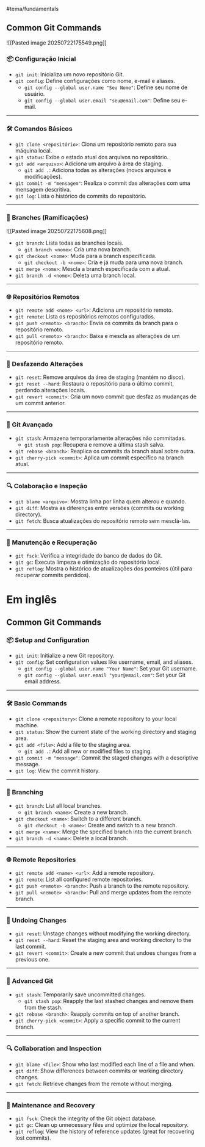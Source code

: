 #tema/fundamentals 
## Common Git Commands
![[Pasted image 20250722175549.png]]
### 📦 Configuração Inicial
- `git init`: Inicializa um novo repositório Git.
- `git config`: Define configurações como nome, e-mail e aliases.
  - `git config --global user.name "Seu Nome"`: Define seu nome de usuário.
  - `git config --global user.email "seu@email.com"`: Define seu e-mail.

---

### 🛠️ Comandos Básicos
- `git clone <repositório>`: Clona um repositório remoto para sua máquina local.
- `git status`: Exibe o estado atual dos arquivos no repositório.
- `git add <arquivo>`: Adiciona um arquivo à área de staging.
  - `git add .`: Adiciona todas as alterações (novos arquivos e modificações).
- `git commit -m "mensagem"`: Realiza o commit das alterações com uma mensagem descritiva.
- `git log`: Lista o histórico de commits do repositório.

---

### 🌿 Branches (Ramificações)
![[Pasted image 20250722175608.png]]
- `git branch`: Lista todas as branches locais.
  - `git branch <nome>`: Cria uma nova branch.
- `git checkout <nome>`: Muda para a branch especificada.
  - `git checkout -b <nome>`: Cria e já muda para uma nova branch.
- `git merge <nome>`: Mescla a branch especificada com a atual.
- `git branch -d <nome>`: Deleta uma branch local.

---

### 🌐 Repositórios Remotos
- `git remote add <nome> <url>`: Adiciona um repositório remoto.
- `git remote`: Lista os repositórios remotos configurados.
- `git push <remoto> <branch>`: Envia os commits da branch para o repositório remoto.
- `git pull <remoto> <branch>`: Baixa e mescla as alterações de um repositório remoto.

---

### 🔄 Desfazendo Alterações
- `git reset`: Remove arquivos da área de staging (mantém no disco).
- `git reset --hard`: Restaura o repositório para o último commit, perdendo alterações locais.
- `git revert <commit>`: Cria um novo commit que desfaz as mudanças de um commit anterior.

---

### 🚀 Git Avançado
- `git stash`: Armazena temporariamente alterações não commitadas.
  - `git stash pop`: Recupera e remove a última stash salva.
- `git rebase <branch>`: Reaplica os commits da branch atual sobre outra.
- `git cherry-pick <commit>`: Aplica um commit específico na branch atual.

---

### 🔍 Colaboração e Inspeção
- `git blame <arquivo>`: Mostra linha por linha quem alterou e quando.
- `git diff`: Mostra as diferenças entre versões (commits ou working directory).
- `git fetch`: Busca atualizações do repositório remoto sem mesclá-las.

---

### 🧹 Manutenção e Recuperação
- `git fsck`: Verifica a integridade do banco de dados do Git.
- `git gc`: Executa limpeza e otimização do repositório local.
- `git reflog`: Mostra o histórico de atualizações dos ponteiros (útil para recuperar commits perdidos).

# Em inglês

## Common Git Commands

### 📦 Setup and Configuration
- `git init`: Initialize a new Git repository.
- `git config`: Set configuration values like username, email, and aliases.
  - `git config --global user.name "Your Name"`: Set your Git username.
  - `git config --global user.email "your@email.com"`: Set your Git email address.

---

### 🛠️ Basic Commands
- `git clone <repository>`: Clone a remote repository to your local machine.
- `git status`: Show the current state of the working directory and staging area.
- `git add <file>`: Add a file to the staging area.
  - `git add .`: Add all new or modified files to staging.
- `git commit -m "message"`: Commit the staged changes with a descriptive message.
- `git log`: View the commit history.

---

### 🌿 Branching
- `git branch`: List all local branches.
  - `git branch <name>`: Create a new branch.
- `git checkout <name>`: Switch to a different branch.
  - `git checkout -b <name>`: Create and switch to a new branch.
- `git merge <name>`: Merge the specified branch into the current branch.
- `git branch -d <name>`: Delete a local branch.

---

### 🌐 Remote Repositories
- `git remote add <name> <url>`: Add a remote repository.
- `git remote`: List all configured remote repositories.
- `git push <remote> <branch>`: Push a branch to the remote repository.
- `git pull <remote> <branch>`: Pull and merge updates from the remote branch.

---

### 🔄 Undoing Changes
- `git reset`: Unstage changes without modifying the working directory.
- `git reset --hard`: Reset the staging area and working directory to the last commit.
- `git revert <commit>`: Create a new commit that undoes changes from a previous one.

---

### 🚀 Advanced Git
- `git stash`: Temporarily save uncommitted changes.
  - `git stash pop`: Reapply the last stashed changes and remove them from the stash.
- `git rebase <branch>`: Reapply commits on top of another branch.
- `git cherry-pick <commit>`: Apply a specific commit to the current branch.

---

### 🔍 Collaboration and Inspection
- `git blame <file>`: Show who last modified each line of a file and when.
- `git diff`: Show differences between commits or working directory changes.
- `git fetch`: Retrieve changes from the remote without merging.

---

### 🧹 Maintenance and Recovery
- `git fsck`: Check the integrity of the Git object database.
- `git gc`: Clean up unnecessary files and optimize the local repository.
- `git reflog`: View the history of reference updates (great for recovering lost commits).
